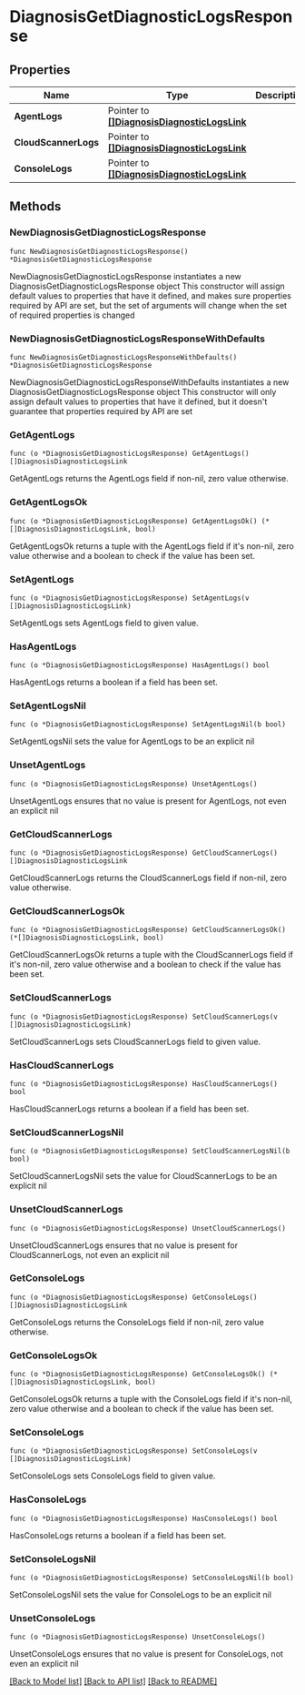 # DiagnosisGetDiagnosticLogsResponse

## Properties

Name | Type | Description | Notes
------------ | ------------- | ------------- | -------------
**AgentLogs** | Pointer to [**[]DiagnosisDiagnosticLogsLink**](DiagnosisDiagnosticLogsLink.md) |  | [optional] 
**CloudScannerLogs** | Pointer to [**[]DiagnosisDiagnosticLogsLink**](DiagnosisDiagnosticLogsLink.md) |  | [optional] 
**ConsoleLogs** | Pointer to [**[]DiagnosisDiagnosticLogsLink**](DiagnosisDiagnosticLogsLink.md) |  | [optional] 

## Methods

### NewDiagnosisGetDiagnosticLogsResponse

`func NewDiagnosisGetDiagnosticLogsResponse() *DiagnosisGetDiagnosticLogsResponse`

NewDiagnosisGetDiagnosticLogsResponse instantiates a new DiagnosisGetDiagnosticLogsResponse object
This constructor will assign default values to properties that have it defined,
and makes sure properties required by API are set, but the set of arguments
will change when the set of required properties is changed

### NewDiagnosisGetDiagnosticLogsResponseWithDefaults

`func NewDiagnosisGetDiagnosticLogsResponseWithDefaults() *DiagnosisGetDiagnosticLogsResponse`

NewDiagnosisGetDiagnosticLogsResponseWithDefaults instantiates a new DiagnosisGetDiagnosticLogsResponse object
This constructor will only assign default values to properties that have it defined,
but it doesn't guarantee that properties required by API are set

### GetAgentLogs

`func (o *DiagnosisGetDiagnosticLogsResponse) GetAgentLogs() []DiagnosisDiagnosticLogsLink`

GetAgentLogs returns the AgentLogs field if non-nil, zero value otherwise.

### GetAgentLogsOk

`func (o *DiagnosisGetDiagnosticLogsResponse) GetAgentLogsOk() (*[]DiagnosisDiagnosticLogsLink, bool)`

GetAgentLogsOk returns a tuple with the AgentLogs field if it's non-nil, zero value otherwise
and a boolean to check if the value has been set.

### SetAgentLogs

`func (o *DiagnosisGetDiagnosticLogsResponse) SetAgentLogs(v []DiagnosisDiagnosticLogsLink)`

SetAgentLogs sets AgentLogs field to given value.

### HasAgentLogs

`func (o *DiagnosisGetDiagnosticLogsResponse) HasAgentLogs() bool`

HasAgentLogs returns a boolean if a field has been set.

### SetAgentLogsNil

`func (o *DiagnosisGetDiagnosticLogsResponse) SetAgentLogsNil(b bool)`

 SetAgentLogsNil sets the value for AgentLogs to be an explicit nil

### UnsetAgentLogs
`func (o *DiagnosisGetDiagnosticLogsResponse) UnsetAgentLogs()`

UnsetAgentLogs ensures that no value is present for AgentLogs, not even an explicit nil
### GetCloudScannerLogs

`func (o *DiagnosisGetDiagnosticLogsResponse) GetCloudScannerLogs() []DiagnosisDiagnosticLogsLink`

GetCloudScannerLogs returns the CloudScannerLogs field if non-nil, zero value otherwise.

### GetCloudScannerLogsOk

`func (o *DiagnosisGetDiagnosticLogsResponse) GetCloudScannerLogsOk() (*[]DiagnosisDiagnosticLogsLink, bool)`

GetCloudScannerLogsOk returns a tuple with the CloudScannerLogs field if it's non-nil, zero value otherwise
and a boolean to check if the value has been set.

### SetCloudScannerLogs

`func (o *DiagnosisGetDiagnosticLogsResponse) SetCloudScannerLogs(v []DiagnosisDiagnosticLogsLink)`

SetCloudScannerLogs sets CloudScannerLogs field to given value.

### HasCloudScannerLogs

`func (o *DiagnosisGetDiagnosticLogsResponse) HasCloudScannerLogs() bool`

HasCloudScannerLogs returns a boolean if a field has been set.

### SetCloudScannerLogsNil

`func (o *DiagnosisGetDiagnosticLogsResponse) SetCloudScannerLogsNil(b bool)`

 SetCloudScannerLogsNil sets the value for CloudScannerLogs to be an explicit nil

### UnsetCloudScannerLogs
`func (o *DiagnosisGetDiagnosticLogsResponse) UnsetCloudScannerLogs()`

UnsetCloudScannerLogs ensures that no value is present for CloudScannerLogs, not even an explicit nil
### GetConsoleLogs

`func (o *DiagnosisGetDiagnosticLogsResponse) GetConsoleLogs() []DiagnosisDiagnosticLogsLink`

GetConsoleLogs returns the ConsoleLogs field if non-nil, zero value otherwise.

### GetConsoleLogsOk

`func (o *DiagnosisGetDiagnosticLogsResponse) GetConsoleLogsOk() (*[]DiagnosisDiagnosticLogsLink, bool)`

GetConsoleLogsOk returns a tuple with the ConsoleLogs field if it's non-nil, zero value otherwise
and a boolean to check if the value has been set.

### SetConsoleLogs

`func (o *DiagnosisGetDiagnosticLogsResponse) SetConsoleLogs(v []DiagnosisDiagnosticLogsLink)`

SetConsoleLogs sets ConsoleLogs field to given value.

### HasConsoleLogs

`func (o *DiagnosisGetDiagnosticLogsResponse) HasConsoleLogs() bool`

HasConsoleLogs returns a boolean if a field has been set.

### SetConsoleLogsNil

`func (o *DiagnosisGetDiagnosticLogsResponse) SetConsoleLogsNil(b bool)`

 SetConsoleLogsNil sets the value for ConsoleLogs to be an explicit nil

### UnsetConsoleLogs
`func (o *DiagnosisGetDiagnosticLogsResponse) UnsetConsoleLogs()`

UnsetConsoleLogs ensures that no value is present for ConsoleLogs, not even an explicit nil

[[Back to Model list]](../README.md#documentation-for-models) [[Back to API list]](../README.md#documentation-for-api-endpoints) [[Back to README]](../README.md)


